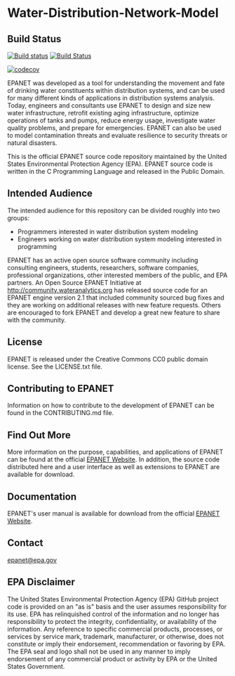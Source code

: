 Water-Distribution-Network-Model
================================

## Build Status
[![Build status](https://ci.appveyor.com/api/projects/status/i3oj446rm6fnq6ki?svg=true)](https://ci.appveyor.com/project/michaeltryby/epanet/branch/dev)
[![Build Status](https://travis-ci.org/michaeltryby/EPANET.svg?branch=dev)](https://travis-ci.org/michaeltryby/EPANET)


[![codecov](https://codecov.io/gh/michaeltryby/EPANET/branch/dev/graph/badge.svg)](https://codecov.io/gh/michaeltryby/EPANET)

EPANET was developed as a tool for understanding the movement and fate of drinking water constituents within distribution systems, and can be used for many different kinds of applications in distribution systems analysis. Today, engineers and consultants use EPANET to design and size new water infrastructure, retrofit existing aging infrastructure, optimize operations of tanks and pumps, reduce energy usage, investigate water quality problems, and prepare for emergencies. EPANET can also be used to model contamination threats and evaluate resilience to security threats or natural disasters.

This is the official EPANET source code repository maintained by the United States Environmental Protection Agency (EPA). EPANET source code is written in the C Programming Language and released in the Public Domain.

Intended Audience
-----------------
The intended audience for this repository can be divided roughly into two groups:

 - Programmers interested in water distribution system modeling
 - Engineers working on water distribution system modeling interested in programming

EPANET has an active open source software community including consulting engineers, students, researchers, software companies, professional organizations, other interested members of the public, and EPA partners. An Open Source EPANET Initiative at http://community.wateranalytics.org has released source code for an EPANET engine version 2.1 that included community sourced bug fixes and they are working on additional releases with new feature requests. Others are encouraged to fork EPANET and develop a great new feature to share with the community.

License
-------------
EPANET is released under the Creative Commons CC0 public domain license. See the LICENSE.txt file.

Contributing to EPANET
-------------
Information on how to contribute to the development of EPANET can be found in the CONTRIBUTING.md file.

Find Out More
-------------
More information on the purpose, capabilities, and applications of EPANET can be found at the official [EPANET Website](http://www2.epa.gov/water-research/epanet). In addition, the source code distributed here and a user interface as well as extensions to EPANET are available for download.

Documentation
-------------
EPANET's user manual is available for download from the official [EPANET Website](http://www2.epa.gov/water-research/epanet).

Contact
------------------
epanet@epa.gov

EPA Disclaimer
------------------
The United States Environmental Protection Agency (EPA) GitHub project code is provided on an "as is" basis and the user assumes responsibility for its use. EPA has relinquished control of the information and no longer has responsibility to protect the integrity, confidentiality, or availability of the information. Any reference to specific commercial products, processes, or services by service mark, trademark, manufacturer, or otherwise, does not constitute or imply their endorsement, recommendation or favoring by EPA. The EPA seal and logo shall not be used in any manner to imply endorsement of any commercial product or activity by EPA or the United States Government.

